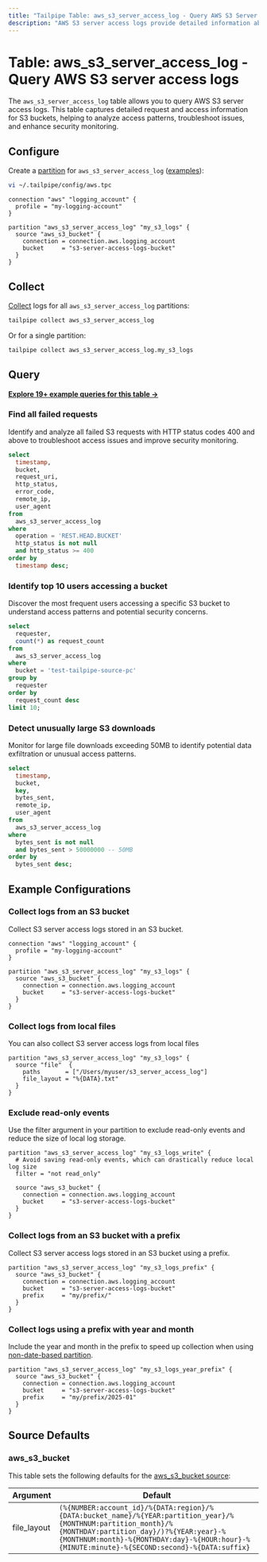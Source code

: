 ```yaml
---
title: "Tailpipe Table: aws_s3_server_access_log - Query AWS S3 Server Access Logs"
description: "AWS S3 server access logs provide detailed information about requests made to your S3 buckets, including request source, operations performed, and response details."
---
```


# Table: aws_s3_server_access_log - Query AWS S3 server access logs

The `aws_s3_server_access_log` table allows you to query AWS S3 server access logs. This table captures detailed request and access information for S3 buckets, helping to analyze access patterns, troubleshoot issues, and enhance security monitoring.

## Configure

Create a [partition](https://tailpipe.io/docs/manage/partition) for `aws_s3_server_access_log` ([examples](https://hub.tailpipe.io/plugins/turbot/aws/tables/aws_s3_server_access_log#example-configurations)):

```sh
vi ~/.tailpipe/config/aws.tpc
```

```hcl
connection "aws" "logging_account" {
  profile = "my-logging-account"
}

partition "aws_s3_server_access_log" "my_s3_logs" {
  source "aws_s3_bucket" {
    connection = connection.aws.logging_account
    bucket     = "s3-server-access-logs-bucket"
  }
}
```

## Collect

[Collect](https://tailpipe.io/docs/manage/collection) logs for all `aws_s3_server_access_log` partitions:

```sh
tailpipe collect aws_s3_server_access_log
```

Or for a single partition:

```sh
tailpipe collect aws_s3_server_access_log.my_s3_logs
```

## Query

**[Explore 19+ example queries for this table →](https://hub.tailpipe.io/plugins/turbot/aws/queries/aws_s3_server_access_log)**

### Find all failed requests

Identify and analyze all failed S3 requests with HTTP status codes 400 and above to troubleshoot access issues and improve security monitoring.

```sql
select
  timestamp,
  bucket,
  request_uri,
  http_status,
  error_code,
  remote_ip,
  user_agent
from
  aws_s3_server_access_log
where
  operation = 'REST.HEAD.BUCKET'
  http_status is not null
  and http_status >= 400
order by
  timestamp desc;
```

### Identify top 10 users accessing a bucket

Discover the most frequent users accessing a specific S3 bucket to understand access patterns and potential security concerns.

```sql
select
  requester,
  count(*) as request_count
from
  aws_s3_server_access_log
where
  bucket = 'test-tailpipe-source-pc'
group by
  requester
order by
  request_count desc
limit 10;
```

### Detect unusually large S3 downloads

Monitor for large file downloads exceeding 50MB to identify potential data exfiltration or unusual access patterns.

```sql
select
  timestamp,
  bucket,
  key,
  bytes_sent,
  remote_ip,
  user_agent
from
  aws_s3_server_access_log
where
  bytes_sent is not null
  and bytes_sent > 50000000 -- 50MB
order by
  bytes_sent desc;
```

## Example Configurations

### Collect logs from an S3 bucket

Collect S3 server access logs stored in an S3 bucket.

```hcl
connection "aws" "logging_account" {
  profile = "my-logging-account"
}

partition "aws_s3_server_access_log" "my_s3_logs" {
  source "aws_s3_bucket" {
    connection = connection.aws.logging_account
    bucket     = "s3-server-access-logs-bucket"
  }
}
```

### Collect logs from local files

You can also collect S3 server access logs from local files

```hcl
partition "aws_s3_server_access_log" "my_s3_logs" {
  source "file"  {
    paths       = ["/Users/myuser/s3_server_access_log"]
    file_layout = "%{DATA}.txt"
  }
}
```

### Exclude read-only events

Use the filter argument in your partition to exclude read-only events and reduce the size of local log storage.

```hcl
partition "aws_s3_server_access_log" "my_s3_logs_write" {
  # Avoid saving read-only events, which can drastically reduce local log size
  filter = "not read_only"

  source "aws_s3_bucket" {
    connection = connection.aws.logging_account
    bucket     = "s3-server-access-logs-bucket"
  }
}
```

### Collect logs from an S3 bucket with a prefix

Collect S3 server access logs stored in an S3 bucket using a prefix.

```hcl
partition "aws_s3_server_access_log" "my_s3_logs_prefix" {
  source "aws_s3_bucket" {
    connection = connection.aws.logging_account
    bucket     = "s3-server-access-logs-bucket"
    prefix     = "my/prefix/"
  }
}
```

### Collect logs using a prefix with year and month

Include the year and month in the prefix to speed up collection when using [non-date-based partition](https://docs.aws.amazon.com/AmazonS3/latest/userguide/ServerLogs.html#server-log-keyname-format).

```hcl
partition "aws_s3_server_access_log" "my_s3_logs_year_prefix" {
  source "aws_s3_bucket" {
    connection = connection.aws.logging_account
    bucket     = "s3-server-access-logs-bucket"
    prefix     = "my/prefix/2025-01"
  }
}
```

## Source Defaults

### aws_s3_bucket

This table sets the following defaults for the [aws_s3_bucket source](https://hub.tailpipe.io/plugins/turbot/aws/sources/aws_s3_bucket#arguments):

| Argument      | Default |
|--------------|---------|
| file_layout  | `(%{NUMBER:account_id}/%{DATA:region}/%{DATA:bucket_name}/%{YEAR:partition_year}/%{MONTHNUM:partition_month}/%{MONTHDAY:partition_day}/)?%{YEAR:year}-%{MONTHNUM:month}-%{MONTHDAY:day}-%{HOUR:hour}-%{MINUTE:minute}-%{SECOND:second}-%{DATA:suffix}` |
